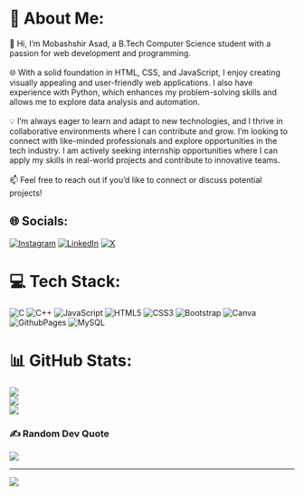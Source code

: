 # 💫 About Me:
👋 Hi, I’m Mobashshir Asad, a B.Tech Computer Science student with a passion for web development and programming. <br><br>🌐 With a solid foundation in HTML, CSS, and JavaScript, I enjoy creating visually appealing and user-friendly web applications. I also have experience with Python, which enhances my problem-solving skills and allows me to explore data analysis and automation.<br><br>💡 I’m always eager to learn and adapt to new technologies, and I thrive in collaborative environments where I can contribute and grow. I’m looking to connect with like-minded professionals and explore opportunities in the tech industry. I am actively seeking internship opportunities where I can apply my skills in real-world projects and contribute to innovative teams.<br><br>📫 Feel free to reach out if you’d like to connect or discuss potential projects!


## 🌐 Socials:
[![Instagram](https://img.shields.io/badge/Instagram-%23E4405F.svg?logo=Instagram&logoColor=white)](https://instagram.com/https://www.instagram.com/asad_mobashshir/) [![LinkedIn](https://img.shields.io/badge/LinkedIn-%230077B5.svg?logo=linkedin&logoColor=white)](https://linkedin.com/in/https://www.linkedin.com/in/mobashshir-asad-2205242b2/) [![X](https://img.shields.io/badge/X-black.svg?logo=X&logoColor=white)](https://x.com/https://x.com/asad_mobashshir) 

# 💻 Tech Stack:
![C](https://img.shields.io/badge/c-%2300599C.svg?style=for-the-badge&logo=c&logoColor=white) ![C++](https://img.shields.io/badge/c++-%2300599C.svg?style=for-the-badge&logo=c%2B%2B&logoColor=white) ![JavaScript](https://img.shields.io/badge/javascript-%23323330.svg?style=for-the-badge&logo=javascript&logoColor=%23F7DF1E) ![HTML5](https://img.shields.io/badge/html5-%23E34F26.svg?style=for-the-badge&logo=html5&logoColor=white) ![CSS3](https://img.shields.io/badge/css3-%231572B6.svg?style=for-the-badge&logo=css3&logoColor=white) ![Bootstrap](https://img.shields.io/badge/bootstrap-%238511FA.svg?style=for-the-badge&logo=bootstrap&logoColor=white) ![Canva](https://img.shields.io/badge/Canva-%2300C4CC.svg?style=for-the-badge&logo=Canva&logoColor=white) ![GithubPages](https://img.shields.io/badge/github%20pages-121013?style=for-the-badge&logo=github&logoColor=white) ![MySQL](https://img.shields.io/badge/mysql-4479A1.svg?style=for-the-badge&logo=mysql&logoColor=white)
# 📊 GitHub Stats:
![](https://github-readme-stats.vercel.app/api?username=asadmobashshir&theme=dark&hide_border=false&include_all_commits=false&count_private=false)<br/>
![](https://github-readme-streak-stats.herokuapp.com/?user=asadmobashshir&theme=dark&hide_border=false)<br/>
![](https://github-readme-stats.vercel.app/api/top-langs/?username=asadmobashshir&theme=dark&hide_border=false&include_all_commits=false&count_private=false&layout=compact)

### ✍️ Random Dev Quote
![](https://quotes-github-readme.vercel.app/api?type=horizontal&theme=radical)

---
[![](https://visitcount.itsvg.in/api?id=asadmobashshir&icon=0&color=0)](https://visitcount.itsvg.in)

<!-- Proudly created with GPRM ( https://gprm.itsvg.in ) -->
